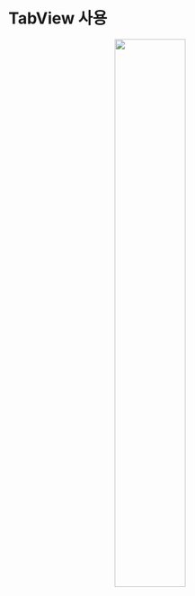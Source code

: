 # TabView 사용


<p align="center">  
  <img src=https://github.com/ssh6lq/IOS-App-Development-Using-Swift/assets/154342847/a43a6c18-c9ce-4d02-81eb-8a951d765c47.png" align="center" width="50%">  
</p>
